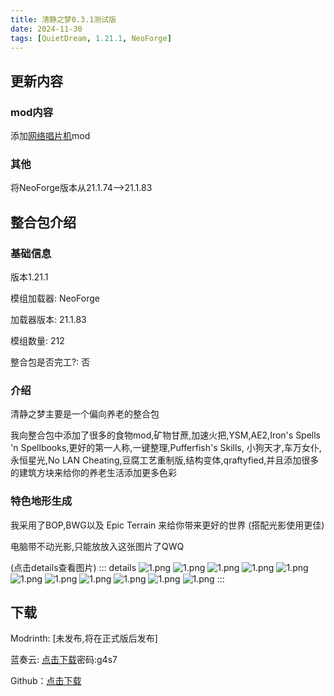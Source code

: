 ```yaml
---
title: 清静之梦0.3.1测试版
date: 2024-11-30
tags: [QuietDream, 1.21.1, NeoForge]
---
```

## 更新内容
### mod内容
添加[网络唱片机](https://modrinth.com/mod/net-music)mod
### 其他
将NeoForge版本从21.1.74-->21.1.83

## 整合包介绍
### 基础信息
版本1.21.1

模组加载器:  NeoForge

加载器版本:  21.1.83

模组数量:  212

整合包是否完工?:  否
### 介绍
清静之梦主要是一个偏向养老的整合包

我向整合包中添加了很多的食物mod,矿物甘蔗,加速火把,YSM,AE2,Iron's Spells 'n Spellbooks,更好的第一人称,一键整理,Pufferfish's Skills,
小狗天才,车万女仆,永恒星光,No LAN Cheating,豆腐工艺重制版,结构变体,qraftyfied,并且添加很多的建筑方块来给你的养老生活添加更多色彩

### 特色地形生成
我采用了BOP,BWG以及 Epic Terrain 来给你带来更好的世界 (搭配光影使用更佳)

电脑带不动光影,只能放放入这张图片了QWQ

(点击details查看图片)
::: details
![1.png](https://i.postimg.cc/fWdSST0z/2024-11-29-20-38-04.png)
![1.png](https://i.postimg.cc/1RFQYsCj/2024-11-30-12-40-57.png)
![1.png](https://i.postimg.cc/t4qGTPXK/2024-11-30-12-41-28.png)
![1.png](https://i.postimg.cc/CLVV3X9L/2024-11-30-12-51-33.png)
![1.png](https://i.postimg.cc/mk7Wcy1s/2024-11-30-13-12-56.png)
![1.png](https://i.postimg.cc/gkqPm4Py/2024-11-30-13-56-32.png)
![1.png](https://i.postimg.cc/CxcTf15z/2024-11-30-13-59-44.png)
![1.png](https://i.postimg.cc/mrnv85Q4/2024-11-30-14-00-53.png)
![1.png](https://i.postimg.cc/d0DMRYZn/2024-11-30-14-02-52.png)
![1.png](https://i.postimg.cc/1XhLZVCY/2024-11-30-14-03-41.png)
![1.png](https://i.postimg.cc/MKYghTyd/2024-11-30-14-16-11.png)
:::
## 下载
Modrinth: [未发布,将在正式版后发布]

蓝奏云: [点击下载](https://wwgk.lanzouq.com/iiHDj2gq6ayf)密码:g4s7

Github：[点击下载](https://github.com/fingtest6/fingmodapcks/releases/QuietDream0.3.1)
